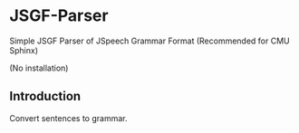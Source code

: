 JSGF-Parser
===========

Simple JSGF Parser of JSpeech Grammar Format (Recommended for CMU Sphinx)

(No installation)


Introduction
------------

Convert sentences to grammar.

